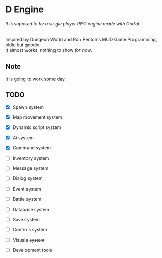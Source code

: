 # D Engine  
###### It is suposed to be a single player RPG engine made with Godot  
Inspired by Dungeon World and Ron Penton's MUD Game Programming, oldie but goodie.  
It almost works, nothing to show *for now*.  


## Note  
It is going to work some day.  


## TODO  
- [x] Spawn system  
- [x] Map movement system  
- [x] Dynamic script system  
- [x] Ai system  
- [x] Command system  
- [ ] Inventory system  
- [ ] Message system  
- [ ] Dialog system
- [ ] Event system  
- [ ] Battle system
- [ ] Database system  
- [ ] Save system  
- [ ] Controls system
- [ ] Visuals ~~system~~  
- [ ] Development tools  

